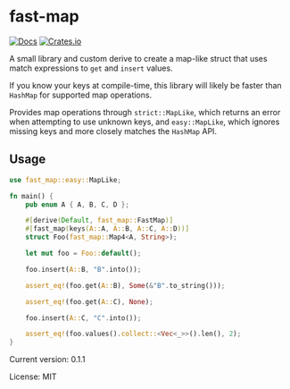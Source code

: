 # fast-map

[![Docs](https://docs.rs/fast-map/badge.svg)](https://docs.rs/crate/fast-map/)
[![Crates.io](https://img.shields.io/crates/v/fast-map.svg)](https://crates.io/crates/fast-map)

A small library and custom derive to create a map-like struct that uses match expressions to `get` and `insert` values.

If you know your keys at compile-time, this library will likely be faster than `HashMap` for supported map operations.

Provides map operations through `strict::MapLike`, which returns an error when attempting to use unknown keys, and
`easy::MapLike`, which ignores missing keys and more closely matches the `HashMap` API.

## Usage

```rust
use fast_map::easy::MapLike;

fn main() {
    pub enum A { A, B, C, D };

    #[derive(Default, fast_map::FastMap)]
    #[fast_map(keys(A::A, A::B, A::C, A::D))]
    struct Foo(fast_map::Map4<A, String>);

    let mut foo = Foo::default();

    foo.insert(A::B, "B".into());

    assert_eq!(foo.get(A::B), Some(&"B".to_string()));

    assert_eq!(foo.get(A::C), None);

    foo.insert(A::C, "C".into());

    assert_eq!(foo.values().collect::<Vec<_>>().len(), 2);
}
```

Current version: 0.1.1

License: MIT
